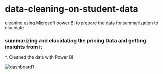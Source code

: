 # data-cleaning-on-student-data
cleaning using Microsoft power BI to prepare the data for summarization to elucidate

### summarizing and elucidating the pricing Data and getting insights from it
*. Cleaned the data with Power BI



![dashboard1](https://github.com/user-attachments/assets/218039e4-200f-43a0-ab6e-31522f5cd17b)

